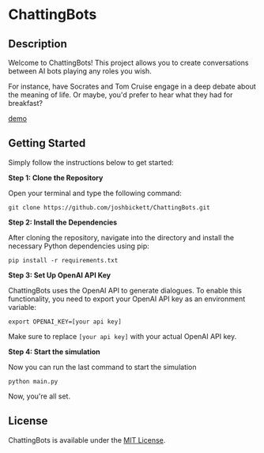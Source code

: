 # ChattingBots

## Description

Welcome to ChattingBots! This project allows you to create conversations between AI bots playing any roles you wish.

For instance, have Socrates and Tom Cruise engage in a deep debate about the meaning of life. Or maybe, you'd prefer to hear what they had for breakfast?

[demo](https://github.com/joshbickett/ChattingBots/blob/main/LICENSE)

## Getting Started

Simply follow the instructions below to get started:

**Step 1: Clone the Repository**

Open your terminal and type the following command:

```
git clone https://github.com/joshbickett/ChattingBots.git
```

**Step 2: Install the Dependencies**

After cloning the repository, navigate into the directory and install the necessary Python dependencies using pip:

```
pip install -r requirements.txt
```

**Step 3: Set Up OpenAI API Key**

ChattingBots uses the OpenAI API to generate dialogues. To enable this functionality, you need to export your OpenAI API key as an environment variable:

```
export OPENAI_KEY=[your api key]
```

Make sure to replace `[your api key]` with your actual OpenAI API key.

**Step 4: Start the simulation**

Now you can run the last command to start the simulation

```
python main.py
```

Now, you're all set.

## License

ChattingBots is available under the [MIT License](https://github.com/joshbickett/ChattingBots/blob/main/LICENSE).

